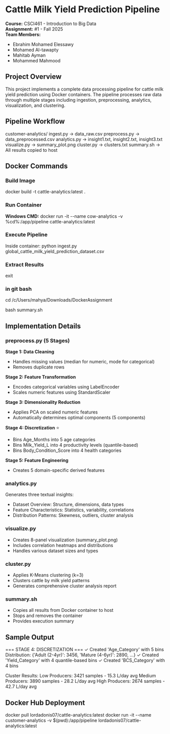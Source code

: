 # Cattle Milk Yield Prediction Pipeline

**Course:** CSCI461 - Introduction to Big Data  
**Assignment:** #1 - Fall 2025  
**Team Members:**
- Ebrahim Mohamed Elessawy
- Mohamed Al-tawapty
- Mahitab Ayman
- Mohammed Mahmood

## Project Overview
This project implements a complete data processing pipeline for cattle milk yield prediction using Docker containers. The pipeline processes raw data through multiple stages including ingestion, preprocessing, analytics, visualization, and clustering.

## Pipeline Workflow
customer-analytics/
ingest.py → data_raw.csv
preprocess.py → data_preprocessed.csv
analytics.py → insight1.txt, insight2.txt, insight3.txt
visualize.py → summary_plot.png
cluster.py → clusters.txt
summary.sh → All results copied to host



## Docker Commands

### Build Image
docker build -t cattle-analytics:latest .



### Run Container
  
**Windows CMD:** docker run -it --name cow-analytics -v %cd%:/app/pipeline cattle-analytics:latest

### Execute Pipeline
Inside container:
python ingest.py global_cattle_milk_yield_prediction_dataset.csv



### Extract Results
exit
### in git bash
cd /c/Users/mahya/Downloads/DockerAssignment

bash summary.sh


## Implementation Details

### preprocess.py (5 Stages)
**Stage 1: Data Cleaning**
- Handles missing values (median for numeric, mode for categorical)
- Removes duplicate rows

**Stage 2: Feature Transformation**
- Encodes categorical variables using LabelEncoder
- Scales numeric features using StandardScaler

**Stage 3: Dimensionality Reduction**
- Applies PCA on scaled numeric features
- Automatically determines optimal components (5 components)

**Stage 4: Discretization** ⭐
- Bins Age_Months into 5 age categories
- Bins Milk_Yield_L into 4 productivity levels (quantile-based)
- Bins Body_Condition_Score into 4 health categories

**Stage 5: Feature Engineering**
- Creates 5 domain-specific derived features

### analytics.py
Generates three textual insights:
- Dataset Overview: Structure, dimensions, data types
- Feature Characteristics: Statistics, variability, correlations
- Distribution Patterns: Skewness, outliers, cluster analysis

### visualize.py
- Creates 8-panel visualization (summary_plot.png)
- Includes correlation heatmaps and distributions
- Handles various dataset sizes and types

### cluster.py
- Applies K-Means clustering (k=3)
- Clusters cattle by milk yield patterns
- Generates comprehensive cluster analysis report

### summary.sh
- Copies all results from Docker container to host
- Stops and removes the container
- Provides execution summary

## Sample Output
=== STAGE 4: DISCRETIZATION ===
✓ Created 'Age_Category' with 5 bins
Distribution: {'Adult (2-4yr)': 3456, 'Mature (4-6yr)': 2890, ...}
✓ Created 'Yield_Category' with 4 quantile-based bins
✓ Created 'BCS_Category' with 4 bins

Cluster Results:
Low Producers: 3421 samples - 15.3 L/day avg
Medium Producers: 3890 samples - 28.2 L/day avg
High Producers: 2674 samples - 42.7 L/day avg


## Docker Hub Deployment
docker pull lordadonis07/cattle-analytics:latest
docker run -it --name customer-analytics -v $(pwd):/app/pipeline lordadonis07/cattle-analytics:latest


